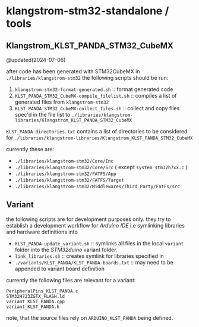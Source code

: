# klangstrom-stm32-standalone / tools

## Klangstrom_KLST_PANDA_STM32_CubeMX

@updated(2024-07-06)

after code has been generated with STM32CubeMX in `‌./libraries/klangstrom-stm32` the following scripts should be run:

1. `‌klangstrom-stm32-format-generated.sh` :: format generated code
2. `‌KLST_PANDA_STM32_CubeMX-compile_filelist.sh` :: compiles a list of generated files from `‌klangstrom-stm32`
3. `‌KLST_PANDA_STM32_CubeMX-collect_files.sh` :: collect and copy files spec'd in the file list to `./libraries/klangstrom-libraries/Klangstrom_KLST_PANDA_STM32_CubeMX`

`KLST_PANDA-directories.txt` contains a list of directories to be considered for `./libraries/klangstrom-libraries/Klangstrom_KLST_PANDA_STM32_CubeMX`

currently these are:

- `./libraries/klangstrom-stm32/Core/Inc`
- `./libraries/klangstrom-stm32/Core/Src` ( except `‌system_stm32h7xx.c` )
- `./libraries/klangstrom-stm32/FATFS/App`
- `./libraries/klangstrom-stm32/FATFS/Target`
- `./libraries/klangstrom-stm32/Middlewares/Third_Party/FatFs/src`

## Variant

the following scripts are for development purposes only. they try to establish a development workflow for *Arduino IDE* i.e symlinking libraries and hardware definitions into 

- `KLST_PANDA-update_variant.sh` :: symlinks all files in the local `variant` folder into the *STM32duino* variant folder.
- `‌link_libraries.sh` :: creates symlink for libraries specified in 
- `‌./variants/KLST_PANDA/KLST_PANDA-boards.txt` :: may need to be appended to variant board definition

currently the following files are relevant for a variant:

```
PeripheralPins_KLST_PANDA.c
STM32H723ZGTX_FLASH.ld
variant_KLST_PANDA.cpp
variant_KLST_PANDA.h
```

note, that the source files rely on `ARDUINO_KLST_PANDA` being defined.
